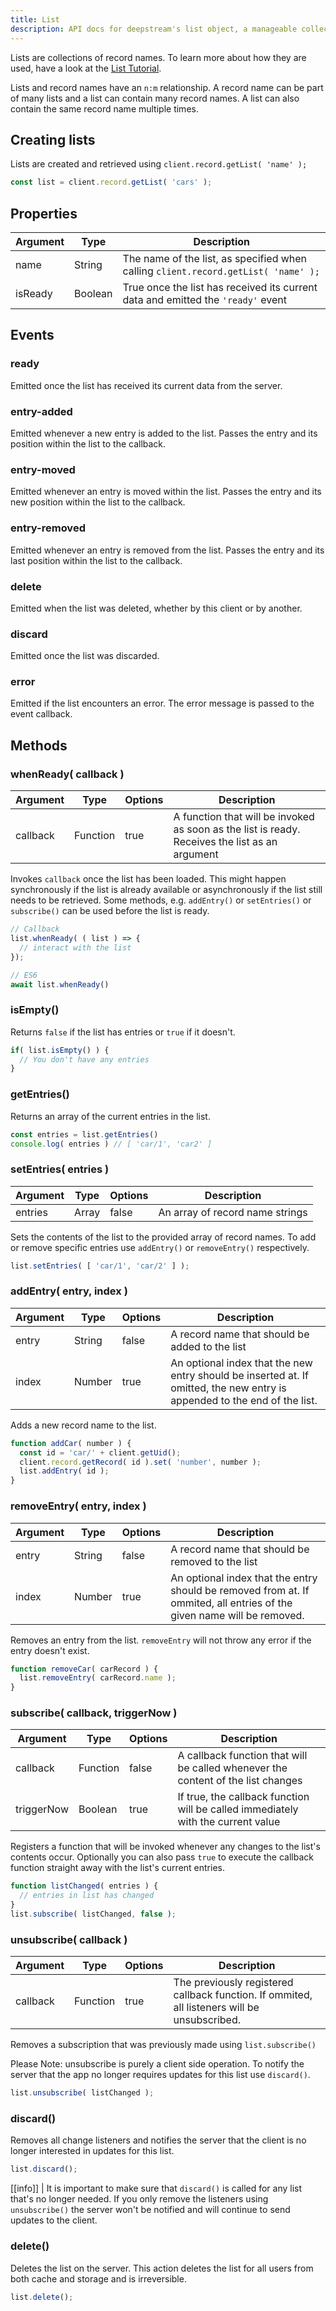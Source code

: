 ```yaml
---
title: List
description: API docs for deepstream's list object, a manageable collection of record names
---
```


Lists are collections of record names. To learn more about how they are used, have a look at the [List Tutorial](../../../tutorials/core/datasync/lists/).

Lists and record names have an `n:m` relationship. A record name can be part of many lists and a list can contain many record names. A list can also contain the same record name multiple times.

## Creating lists
Lists are created and retrieved using `client.record.getList( 'name' );`

```javascript
const list = client.record.getList( 'cars' );
```

## Properties

|Argument|Type|Description|
|---|---|---|
|name|String|The name of the list, as specified when calling `client.record.getList( 'name' );`|
|isReady|Boolean|True once the list has received its current data and emitted the `'ready'` event|

## Events

### ready
Emitted once the list has received its current data from the server.

### entry-added
Emitted whenever a new entry is added to the list. Passes the entry and its position within the list to the callback.

### entry-moved
Emitted whenever an entry is moved within the list. Passes the entry and its new position within the list to the callback.

### entry-removed
Emitted whenever an entry is removed from the list. Passes the entry and its last position within the list to the callback.

### delete
Emitted when the list was deleted, whether by this client or by another.

### discard
Emitted once the list was discarded.

### error
Emitted if the list encounters an error. The error message is passed to the event callback.

## Methods

### whenReady( callback )

|Argument|Type|Options|Description|
|---|---|---|---|
|callback|Function|true|A function that will be invoked as soon as the list is ready. Receives the list as an argument|

Invokes `callback` once the list has been loaded. This might happen synchronously if the list is already available or asynchronously if the list still needs to be retrieved. Some methods, e.g. `addEntry()` or `setEntries()` or `subscribe()` can be used before the list is ready.

```javascript
// Callback
list.whenReady( ( list ) => {
  // interact with the list
});

// ES6
await list.whenReady()
```

### isEmpty()

Returns `false` if the list has entries or `true` if it doesn't.

```javascript
if( list.isEmpty() ) {
  // You don't have any entries
}
```

### getEntries()
Returns an array of the current entries in the list.

```javascript
const entries = list.getEntries()
console.log( entries ) // [ 'car/1', 'car2' ]
```

### setEntries( entries )

|Argument|Type|Options|Description|
|---|---|---|---|
|entries|Array|false|An array of record name strings|

Sets the contents of the list to the provided array of record names. To add or remove specific entries use `addEntry()` or `removeEntry()` respectively.

```javascript
list.setEntries( [ 'car/1', 'car/2' ] );
```

### addEntry( entry, index )

|Argument|Type|Options|Description|
|---|---|---|---|
|entry|String|false|A record name that should be added to the list|
|index|Number|true|An optional index that the new entry should be inserted at. If omitted, the new entry is appended to the end of the list.|

Adds a new record name to the list.

```javascript
function addCar( number ) {
  const id = 'car/' + client.getUid();
  client.record.getRecord( id ).set( 'number', number );
  list.addEntry( id );
}
```

### removeEntry( entry, index )

|Argument|Type|Options|Description|
|---|---|---|---|
|entry|String|false|A record name that should be removed to the list|
|index|Number|true|An optional index that the entry should be removed from at. If ommited, all entries of the given name will be removed.|

Removes an entry from the list. `removeEntry` will not throw any error if the entry doesn't exist.

```javascript
function removeCar( carRecord ) {
  list.removeEntry( carRecord.name );
}
```

### subscribe( callback, triggerNow )

|Argument|Type|Options|Description|
|---|---|---|---|
|callback|Function|false|A callback function that will be called whenever the content of the list changes|
|triggerNow|Boolean|true|If true, the callback function will be called immediately with the current value|

Registers a function that will be invoked whenever any changes to the list's contents occur. Optionally you can also pass `true` to execute the callback function straight away with the list's current entries.

```javascript
function listChanged( entries ) {
  // entries in list has changed
}
list.subscribe( listChanged, false );
```

### unsubscribe( callback )

|Argument|Type|Options|Description|
|---|---|---|---|
|callback|Function|true|The previously registered callback function. If ommited, all listeners will be unsubscribed.|

Removes a subscription that was previously made using `list.subscribe()`

Please Note: unsubscribe is purely a client side operation. To notify the server
that the app no longer requires updates for this list use `discard()`.

```javascript
list.unsubscribe( listChanged );
```

### discard()
Removes all change listeners and notifies the server that the client is no longer interested in updates for this list.

```javascript
list.discard();
```

[[info]]
| It is important to make sure that `discard()` is called for any list that's no longer needed. If you only remove the listeners using `unsubscribe()` the server won't be notified and will continue to send updates to the client.

### delete()
Deletes the list on the server. This action deletes the list for all users from both cache and storage and is irreversible.

```javascript
list.delete();
```
